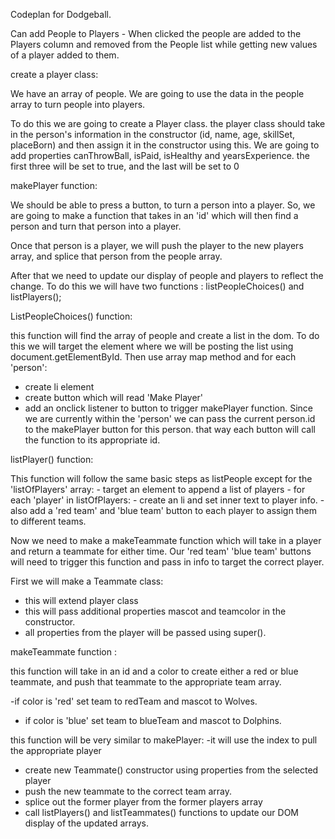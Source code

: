 Codeplan for Dodgeball.

Can add People to Players - When clicked the people are added to the Players column and removed from the People list while getting new values of a player added to them.

create a player class:

We have an array of people. We are going to use the data in the people array to turn people into players. 

To do this we are going to create a Player class. the player class should take in the person's information in the constructor (id, name, age, skillSet, placeBorn) and then assign it in the constructor using this. We are going to add properties canThrowBall, isPaid, isHealthy and yearsExperience. the first three will be set to true, and the last will be set to 0


makePlayer function:

We should be able to press a button, to turn a person into a player. So, we are going to make a function that takes in an 'id' which will then find a person and turn that person into a player.

Once that person is a player, we will push the player to the new players array, and splice that person from the people array.

After that we need to update our display of people and players to reflect the change. To do this we will have two functions : listPeopleChoices() and listPlayers();

ListPeopleChoices() function:

this function will find the array of people and create a list in the dom. To do this we will target the element where we will be posting the list using document.getElementById. Then use array map method and for each 'person':
  - create li element
  - create button which will read 'Make Player'
  - add an onclick listener to button to trigger makePlayer function. Since we are currently within the 'person' we can pass the current person.id to the makePlayer button for this person. that way each button will call the function to its appropriate id.

  listPlayer() function:

  This function will follow the same basic steps as listPeople except for the 'listOfPlayers' array:
    - target an element to append a list of players
    - for each 'player' in listOfPlayers:
    - create an li and set inner text to player info.
    - also add a 'red team' and 'blue team' button to each player to assign them to different teams.

Now we need to make a makeTeammate function which will take in a player and return a teammate for either time. Our 'red team' 'blue team' buttons will need to trigger this function and pass in info to target the correct player.

First we will make a Teammate class:

- this will extend player class
- this will pass additional properties mascot and teamcolor in the constructor.
- all properties from the player will be passed using super().

makeTeammate function : 

this function will take in an id and a color to create either a red or blue teammate, and push that teammate to the appropriate team array.

-if color is 'red' set team to redTeam and mascot to Wolves.
- if color is 'blue' set team to blueTeam and mascot to Dolphins.

this function will be very similar to makePlayer: 
  -it will use the index to pull the appropriate player
  - create new Teammate() constructor using properties from the selected player
  - push the new teammate to the correct team array.
  - splice out the former player from the former players array
  - call listPlayers() and listTeammates() functions to update our DOM display of the updated arrays.
